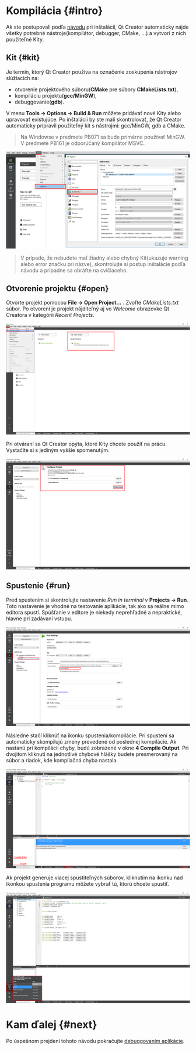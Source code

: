 # Kompilácia {#intro}

Ak ste postupovali podľa [návodu](/qt-creator/installation.md) pri inštalácií, Qt Creator automaticky nájde všetky potrebné nástroje\(kompilátor, debugger, CMake, ...\) a vytvorí z nich použiteľné Kity.

## Kit {#kit}

Je termín, ktorý Qt Creator používa na označenie zoskupenia nástrojov slúžiacich na:

* otvorenie projektového súboru\(**CMake** pre súbory **CMakeLists.txt**\),
* kompiláciu projektu\(**gcc/MinGW**\),
* debuggovanie\(**gdb**\).

V menu **Tools → Options → Build & Run** môžete pridávať nové Kity alebo upravovať existujúce. Po inštalácii by ste mali skontrolovať, že Qt Creator automaticky pripravil použiteľný kit s nástrojmi: gcc/MinGW, gdb a CMake.

> Na Windowse v predmete PB071 sa bude primárne používať MinGW. V predmete PB161 je odporúčaný kompilátor MSVC.

![](/images/qt-creator/setup_01.png)

> V prípade, že nebudete mať žiadny alebo chybný Kit\(ukazuje warning alebo error značku pri názve\), skontrolujte si postup inštalácie podľa návodu a prípadne sa obráťte na cvičiaceho.

## Otvorenie projektu {#open}

Otvorte projekt pomocou **File → Open Project...** . Zvoľte _CMakeLists.txt_ súbor. Po otvorení je projekt nájditeľný aj vo _Welcome_ obrazovke Qt Creatora v kategórii _Recent Projects_.

![](/images/qt-creator/open_01.png)

Pri otváraní sa Qt Creator opýta, ktoré Kity chcete použiť na prácu. Vystačíte si s jediným vyššie spomenutým.

![](/images/qt-creator/open_02.png)

## Spustenie {#run}

Pred spustením si skontrolujte nastavenie _Run in terminal_ v **Projects → Run**. Toto nastavenie je vhodné na testovanie aplikácie, tak ako sa reálne mimo editora spustí. Spúšťanie v editore je niekedy neprehľadné a nepraktické, hlavne pri zadávaní vstupu.

![](/images/qt-creator/open_03.png)

Následne stačí kliknúť na ikonku spustenia/kompilácie. Pri spustení sa automaticky skompilujú zmeny prevedené od poslednej kompilácie. Ak nastanú pri kompilácii chyby, budú zobrazené v okne **4 Compile Output**. Pri dvojitom kliknutí na jednotlivé chybové hlášky budete presmerovaný na súbor a riadok, kde kompilačná chyba nastala.

![](/images/qt-creator/compile_01.png)

Ak projekt generuje viacej spustiteľných súborov, kliknutím na ikonku nad ikonkou spustenia programu môžete vybrať tú, ktorú chcete spustiť.  

![](/images/qt-creator/binaries.png)





# Kam ďalej {#next}

Po úspešnom prejdení tohoto návodu pokračujte [debuggovaním aplikácie](/qt-creator/debug.md).

